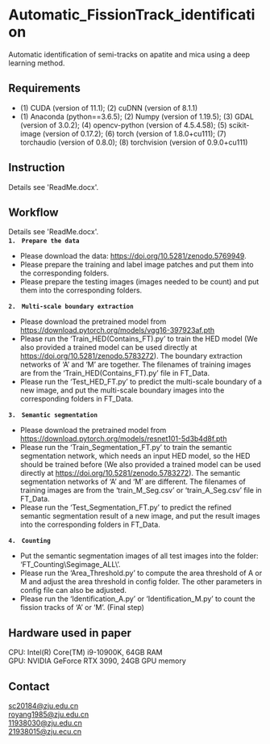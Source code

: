 # Automatic_FissionTrack_identification
Automatic identification of semi-tracks on apatite and mica using a deep learning method.

## Requirements
* (1) CUDA (version of 11.1);  (2)	cuDNN (version of 8.1.1)<br>
* (1) Anaconda (python==3.6.5); (2)	Numpy (version of 1.19.5); (3)	GDAL (version of 3.0.2); (4)	opencv-python (version of 4.5.4.58); (5)	scikit-image (version of 0.17.2); (6)	torch (version of 1.8.0+cu111); (7)	torchaudio (version of 0.8.0); (8)	torchvision (version of 0.9.0+cu111)<br>

## Instruction
Details see 'ReadMe.docx'. <br>

## Workflow
Details see 'ReadMe.docx'. <br>
**`1.　Prepare the data`**<br>
* Please download the data: https://doi.org/10.5281/zenodo.5769949. <br>
* Please prepare the training and label image patches and put them into the corresponding folders. <br>
* Please prepare the testing images (images needed to be count) and put them into the corresponding folders.<br>

**`2.　Multi-scale boundary extraction`**<br>
* Please download the pretrained model from  https://download.pytorch.org/models/vgg16-397923af.pth <br>
* Please run the ‘Train_HED(Contains_FT).py’ to train the HED model (We also provided a trained model can be used directly at https://doi.org/10.5281/zenodo.5783272). The boundary extraction networks of ‘A’ and ‘M’ are together. The filenames of training images are from the ‘Train_HED(Contains_FT).py’ file in FT_Data.<br>
* Please run the ‘Test_HED_FT.py’ to predict the multi-scale boundary of a new image, and put the multi-scale boundary images into the corresponding folders in FT_Data.<br>

**`3.　Semantic segmentation`**<br>
* Please download the pretrained model from  https://download.pytorch.org/models/resnet101-5d3b4d8f.pth <br>
* Please run the ‘Train_Segmentation_FT.py’ to train the semantic segmentation network, which needs an input HED model, so the HED should be trained before (We also provided a trained model can be used directly at https://doi.org/10.5281/zenodo.5783272). The semantic segmentation networks of ‘A’ and ‘M’ are different. The filenames of training images are from the ‘train_M_Seg.csv’ or ‘train_A_Seg.csv’ file in FT_Data.<br>
* Please run the ‘Test_Segmentation_FT.py’ to predict the refined semantic segmentation result of a new image, and put the result images into the corresponding folders in FT_Data.<br>

**`4.　Counting`**<br>
* Put the semantic segmentation images of all test images into the folder: ‘FT_Counting\\Segimage_ALL\\’.<br>
* Please run the ‘Area_Threshold.py’ to compute the area threshold of A or M and adjust the area threshold in config folder. The other parameters in config file can also be adjusted.<br>
* Please run the ‘Identification_A.py’ or ‘Identification_M.py’ to count the fission tracks of ‘A’ or ‘M’. (Final step)<br>

## Hardware used in paper

CPU: Intel(R) Core(TM) i9-10900K, 64GB RAM<br>
GPU: NVIDIA GeForce RTX 3090, 24GB GPU memory<br>

## Contact

sc20184@zju.edu.cn<br>
royang1985@zju.edu.cn<br>
11938030@zju.edu.cn<br>
21938015@zju.ecu.cn<br>
